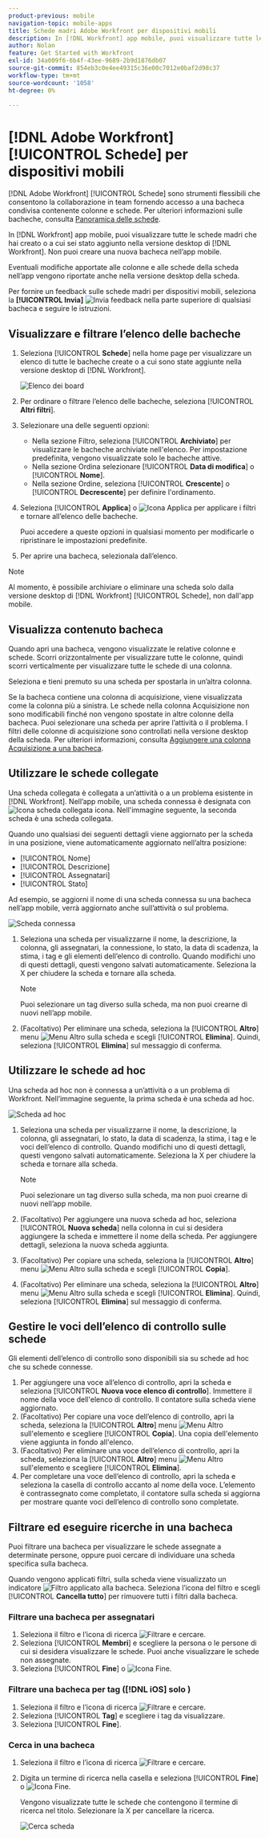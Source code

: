 ```yaml
---
product-previous: mobile
navigation-topic: mobile-apps
title: Schede madri Adobe Workfront per dispositivi mobili
description: In [!DNL Workfront] app mobile, puoi visualizzare tutte le schede madri che hai creato o a cui sei stato aggiunto nella versione desktop di [!DNL Workfront].
author: Nolan
feature: Get Started with Workfront
exl-id: 34a009f6-6b4f-43ee-9689-2b9d1876db07
source-git-commit: 854eb3c0e4ee49315c36e00c7012e0baf2d98c37
workflow-type: tm+mt
source-wordcount: '1058'
ht-degree: 0%

---
```


# [!DNL Adobe Workfront] [!UICONTROL Schede] per dispositivi mobili

[!DNL Adobe Workfront] [!UICONTROL Schede] sono strumenti flessibili che consentono la collaborazione in team fornendo accesso a una bacheca condivisa contenente colonne e schede. Per ulteriori informazioni sulle bacheche, consulta [Panoramica delle schede](/help/quicksilver/agile/boards-overview.md).

In [!DNL Workfront] app mobile, puoi visualizzare tutte le schede madri che hai creato o a cui sei stato aggiunto nella versione desktop di [!DNL Workfront]. Non puoi creare una nuova bacheca nell’app mobile.

Eventuali modifiche apportate alle colonne e alle schede della scheda nell’app vengono riportate anche nella versione desktop della scheda.

Per fornire un feedback sulle schede madri per dispositivi mobili, seleziona la **[!UICONTROL Invia]** ![Invia feedback](assets/mobile-send-feedback-icon.png) nella parte superiore di qualsiasi bacheca e seguire le istruzioni.

## Visualizzare e filtrare l’elenco delle bacheche

1. Seleziona [!UICONTROL **Schede**] nella home page per visualizzare un elenco di tutte le bacheche create o a cui sono state aggiunte nella versione desktop di [!DNL Workfront].

   ![Elenco dei board](assets/mobile-all-boards-displayed.png)

1. Per ordinare o filtrare l’elenco delle bacheche, seleziona [!UICONTROL **Altri filtri**].
1. Selezionare una delle seguenti opzioni:

   * Nella sezione Filtro, seleziona [!UICONTROL **Archiviato**] per visualizzare le bacheche archiviate nell&#39;elenco. Per impostazione predefinita, vengono visualizzate solo le bacheche attive.
   * Nella sezione Ordina selezionare [!UICONTROL **Data di modifica**] o [!UICONTROL **Nome**].
   * Nella sezione Ordine, seleziona [!UICONTROL **Crescente**] o [!UICONTROL **Decrescente**] per definire l&#39;ordinamento.

1. Seleziona [!UICONTROL **Applica**] o ![Icona Applica](assets/mobile-apply-icon-checkmark.png) per applicare i filtri e tornare all’elenco delle bacheche.

   Puoi accedere a queste opzioni in qualsiasi momento per modificarle o ripristinare le impostazioni predefinite.

1. Per aprire una bacheca, selezionala dall’elenco.

>[!NOTE]
>
>Al momento, è possibile archiviare o eliminare una scheda solo dalla versione desktop di [!DNL Workfront] [!UICONTROL Schede], non dall&#39;app mobile.

## Visualizza contenuto bacheca

Quando apri una bacheca, vengono visualizzate le relative colonne e schede. Scorri orizzontalmente per visualizzare tutte le colonne, quindi scorri verticalmente per visualizzare tutte le schede di una colonna.

Seleziona e tieni premuto su una scheda per spostarla in un’altra colonna.

Se la bacheca contiene una colonna di acquisizione, viene visualizzata come la colonna più a sinistra. Le schede nella colonna Acquisizione non sono modificabili finché non vengono spostate in altre colonne della bacheca. Puoi selezionare una scheda per aprire l’attività o il problema. I filtri delle colonne di acquisizione sono controllati nella versione desktop della scheda. Per ulteriori informazioni, consulta [Aggiungere una colonna Acquisizione a una bacheca](/help/quicksilver/agile/use-boards-agile-planning-tools/add-intake-column-to-board.md).

## Utilizzare le schede collegate

Una scheda collegata è collegata a un’attività o a un problema esistente in [!DNL Workfront]. Nell’app mobile, una scheda connessa è designata con ![Icona scheda collegata](assets/mobile-boards-connected-card-icon.png) icona. Nell&#39;immagine seguente, la seconda scheda è una scheda collegata.

Quando uno qualsiasi dei seguenti dettagli viene aggiornato per la scheda in una posizione, viene automaticamente aggiornato nell’altra posizione:

* [!UICONTROL Nome]
* [!UICONTROL Descrizione]
* [!UICONTROL Assegnatari]
* [!UICONTROL Stato]

Ad esempio, se aggiorni il nome di una scheda connessa su una bacheca nell’app mobile, verrà aggiornato anche sull’attività o sul problema.

![Scheda connessa](assets/mobile-types-of-cards.png)

1. Seleziona una scheda per visualizzarne il nome, la descrizione, la colonna, gli assegnatari, la connessione, lo stato, la data di scadenza, la stima, i tag e gli elementi dell’elenco di controllo. Quando modifichi uno di questi dettagli, questi vengono salvati automaticamente. Seleziona la X per chiudere la scheda e tornare alla scheda.

   >[!NOTE]
   >
   >Puoi selezionare un tag diverso sulla scheda, ma non puoi crearne di nuovi nell’app mobile.

1. (Facoltativo) Per eliminare una scheda, seleziona la [!UICONTROL **Altro**] menu ![Menu Altro](assets/more-icon-spectrum.png) sulla scheda e scegli [!UICONTROL **Elimina**]. Quindi, seleziona [!UICONTROL **Elimina**] sul messaggio di conferma.

## Utilizzare le schede ad hoc

Una scheda ad hoc non è connessa a un’attività o a un problema di Workfront. Nell’immagine seguente, la prima scheda è una scheda ad hoc.

![Scheda ad hoc](assets/mobile-types-of-cards.png)

1. Seleziona una scheda per visualizzarne il nome, la descrizione, la colonna, gli assegnatari, lo stato, la data di scadenza, la stima, i tag e le voci dell’elenco di controllo. Quando modifichi uno di questi dettagli, questi vengono salvati automaticamente. Seleziona la X per chiudere la scheda e tornare alla scheda.

   >[!NOTE]
   >
   >Puoi selezionare un tag diverso sulla scheda, ma non puoi crearne di nuovi nell’app mobile.

1. (Facoltativo) Per aggiungere una nuova scheda ad hoc, seleziona [!UICONTROL **Nuova scheda**] nella colonna in cui si desidera aggiungere la scheda e immettere il nome della scheda. Per aggiungere dettagli, seleziona la nuova scheda aggiunta.

1. (Facoltativo) Per copiare una scheda, seleziona la [!UICONTROL **Altro**] menu ![Menu Altro](assets/more-icon-spectrum.png) sulla scheda e scegli [!UICONTROL **Copia**].

1. (Facoltativo) Per eliminare una scheda, seleziona la [!UICONTROL **Altro**] menu ![Menu Altro](assets/more-icon-spectrum.png) sulla scheda e scegli [!UICONTROL **Elimina**]. Quindi, seleziona [!UICONTROL **Elimina**] sul messaggio di conferma.

## Gestire le voci dell’elenco di controllo sulle schede

Gli elementi dell’elenco di controllo sono disponibili sia su schede ad hoc che su schede connesse.

1. Per aggiungere una voce all’elenco di controllo, apri la scheda e seleziona [!UICONTROL **Nuova voce elenco di controllo**]. Immettere il nome della voce dell&#39;elenco di controllo. Il contatore sulla scheda viene aggiornato.
1. (Facoltativo) Per copiare una voce dell’elenco di controllo, apri la scheda, seleziona la [!UICONTROL **Altro**] menu ![Menu Altro](assets/more-icon-spectrum.png) sull&#39;elemento e scegliere [!UICONTROL **Copia**]. Una copia dell&#39;elemento viene aggiunta in fondo all&#39;elenco.
1. (Facoltativo) Per eliminare una voce dell’elenco di controllo, apri la scheda, seleziona la [!UICONTROL **Altro**] menu ![Menu Altro](assets/more-icon-spectrum.png) sull&#39;elemento e scegliere [!UICONTROL **Elimina**].
1. Per completare una voce dell’elenco di controllo, apri la scheda e seleziona la casella di controllo accanto al nome della voce.
L’elemento è contrassegnato come completato, il contatore sulla scheda si aggiorna per mostrare quante voci dell’elenco di controllo sono completate.

## Filtrare ed eseguire ricerche in una bacheca

Puoi filtrare una bacheca per visualizzare le schede assegnate a determinate persone, oppure puoi cercare di individuare una scheda specifica sulla bacheca.

Quando vengono applicati filtri, sulla scheda viene visualizzato un indicatore ![Filtro applicato alla bacheca](assets/active-filter-mobile-boards.png). Seleziona l’icona del filtro e scegli [!UICONTROL **Cancella tutto**] per rimuovere tutti i filtri dalla bacheca.

### Filtrare una bacheca per assegnatari

1. Seleziona il filtro e l’icona di ricerca ![Filtrare e cercare](assets/filter-search-icon-mobile-boards.png).
1. Seleziona [!UICONTROL **Membri**] e scegliere la persona o le persone di cui si desidera visualizzare le schede. Puoi anche visualizzare le schede non assegnate.
1. Seleziona [!UICONTROL **Fine**] o ![Icona Fine](assets/mobile-apply-icon-checkmark.png).

### Filtrare una bacheca per tag ([!DNL iOS] solo )

1. Seleziona il filtro e l’icona di ricerca ![Filtrare e cercare](assets/filter-search-icon-mobile-boards.png).
1. Seleziona [!UICONTROL **Tag**] e scegliere i tag da visualizzare.
1. Seleziona [!UICONTROL **Fine**].

### Cerca in una bacheca

1. Seleziona il filtro e l’icona di ricerca ![Filtrare e cercare](assets/filter-search-icon-mobile-boards.png).
1. Digita un termine di ricerca nella casella e seleziona [!UICONTROL **Fine**] o ![Icona Fine](assets/mobile-apply-icon-checkmark.png).

   Vengono visualizzate tutte le schede che contengono il termine di ricerca nel titolo.
Selezionare la X per cancellare la ricerca.

   ![Cerca scheda](assets/mobile-search-for-card.png)
